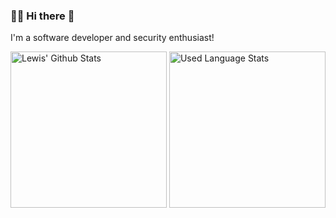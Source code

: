 ### 🧙‍♂️ Hi there 👋

I'm a software developer and security enthusiast!

<div>
  <img height="250" align="center" src="https://github-readme-stats.vercel.app/api?count_private=true&show_icons=true&username=lewisclark" alt="Lewis' Github Stats" />
  <img height="250" align="center" src="https://github-readme-stats.vercel.app/api/top-langs/?username=lewisclark" alt="Used Language Stats" />
</div>
